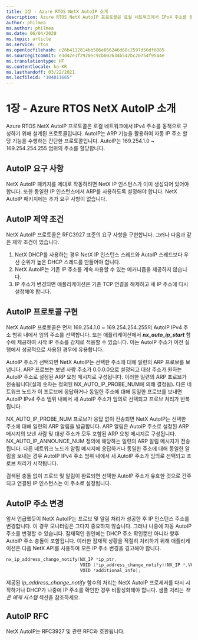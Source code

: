 ```yaml
---
title: 1장 - Azure RTOS NetX AutoIP 소개
description: Azure RTOS NetX AutoIP 프로토콜은 로컬 네트워크에서 IPv4 주소를 동적으로 구성하기 위해 설계된 프로토콜입니다.
author: philmea
ms.author: philmea
ms.date: 06/04/2020
ms.topic: article
ms.service: rtos
ms.openlocfilehash: c26b4112814bb586e056246d68c2597d56df6085
ms.sourcegitcommit: e3d42e1f2920ec9cb002634b542bc20754f9544e
ms.translationtype: HT
ms.contentlocale: ko-KR
ms.lasthandoff: 03/22/2021
ms.locfileid: "104811665"
---
```

# <a name="chapter-1---introduction-to-azure-rtos-netx-autoip"></a>1장 - Azure RTOS NetX AutoIP 소개
  
Azure RTOS NetX AutoIP 프로토콜은 로컬 네트워크에서 IPv4 주소를 동적으로 구성하기 위해 설계된 프로토콜입니다. AutoIP는 ARP 기능을 활용하여 자동 IP 주소 할당 기능을 수행하는 간단한 프로토콜입니다. AutoIP는 169.254.1.0 ~ 169.254.254.255 범위의 주소를 할당합니다.

## <a name="autoip-requirements"></a>AutoIP 요구 사항

NetX AutoIP 패키지를 제대로 작동하려면 NetX IP 인스턴스가 이미 생성되어 있어야 합니다. 또한 동일한 IP 인스턴스에서 ARP를 사용하도록 설정해야 합니다. NetX AutoIP 패키지에는 추가 요구 사항이 없습니다.

## <a name="autoip-constraints"></a>AutoIP 제약 조건 

NetX AutoIP 프로토콜은 RFC3927 표준의 요구 사항을 구현합니다. 그러나 다음과 같은 제약 조건이 있습니다.

1. NetX DHCP를 사용하는 경우 NetX IP 인스턴스 스레드와 AutoIP 스레드보다 우선 순위가 높은 DHCP 스레드를 만들어야 합니다.
1. NetX AutoIP는 기존 IP 주소를 계속 사용할 수 있는 메커니즘을 제공하지 않습니다.
1. IP 주소가 변경되면 애플리케이션은 기존 TCP 연결을 해제하고 새 IP 주소에 다시 설정해야 합니다.

## <a name="autoip-protocol-implementation"></a>AutoIP 프로토콜 구현

NetX AutoIP 프로토콜은 먼저 169.254.1.0 ~ 169.254.254.255의 AutoIP IPv4 주소 범위 내에서 임의 주소를 선택합니다. 또는 애플리케이션에서 ***nx_auto_ip_start*** 함수에 제공하여 시작 IP 주소를 강제로 적용할 수 있습니다. 이는 AutoIP 주소가 이전 실행에서 성공적으로 사용된 경우에 유용합니다.

AutoIP 주소가 선택되면 NetX AutoIP는 선택한 주소에 대해 일련의 ARP 프로브를 보냅니다. ARP 프로브는 보낸 사람 주소가 0.0.0.0으로 설정되고 대상 주소가 원하는 AutoIP 주소로 설정된 ARP 요청 메시지로 구성됩니다. 이러한 일련의 ARP 프로브가 전송됩니다(실제 숫자는 정의된 NX_AUTO_IP_PROBE_NUM에 의해 결정됨). 다른 네트워크 노드가 이 프로브에 응답하거나 동일한 주소에 대해 동일한 프로브를 보내면 AutoIP IPv4 주소 범위 내에서 새 AutoIP 주소가 임의로 선택되고 프로브 처리가 반복됩니다.

NX_AUTO_IP_PROBE_NUM 프로브가 응답 없이 전송되면 NetX AutoIP는 선택한 주소에 대해 일련의 ARP 알림을 발급합니다. ARP 알림은 AutoIP 주소로 설정된 ARP 메시지의 보낸 사람 및 대상 주소가 모두 포함된 ARP 요청 메시지로 구성됩니다. NX_AUTO_IP_ANNOUNCE_NUM 정의에 해당하는 일련의 ARP 알림 메시지가 전송됩니다. 다른 네트워크 노드가 알림 메시지에 응답하거나 동일한 주소에 대해 동일한 알림을 보내는 경우 AutoIP IPv4 주소 범위 내에서 새 AutoIP 주소가 임의로 선택되고 프로브 처리가 시작됩니다.

검색된 충돌 없이 프로브 및 알림이 완료되면 선택한 AutoIP 주소가 유효한 것으로 간주되고 연결된 IP 인스턴스는 이 주소로 설정됩니다.

## <a name="autoip-address-change"></a>AutoIP 주소 변경

앞서 언급했듯이 NetX AutoIP는 프로브 및 알림 처리가 성공한 후 IP 인스턴스 주소를 변경합니다. 이 경우 모니터링은 그다지 중요하지 않습니다. 그러나 나중에 자동 AutoIP 주소를 변경할 수 있습니다. 잠재적인 원인에는 DHCP 주소 확인뿐만 아니라 향후 AutoIP 주소 충돌이 포함됩니다. 이러한 잠재적 상황을 적절히 처리하기 위해 애플리케이션은 다음 NetX API를 사용하여 모든 IP 주소 변경을 경고해야 합니다.

```c
nx_ip_address_change_notify(NX_IP *ip_ptr,
                            VOID (*ip_address_change_notify)(NX_IP *,VOID*),
                            VOID *additional_info);
```

제공된 *ip_address_change_notify* 함수의 처리는 NetX AutoIP 프로세서를 다시 시작하거나 DHCP가 나중에 IP 주소를 확인한 경우 비활성화해야 합니다. 샘플 처리는 *작은 예제 시스템* 섹션을 참조하세요.

## <a name="autoip-rfcs"></a>AutoIP RFC

NetX AutoIP는 RFC3927 및 관련 RFC와 호환됩니다.